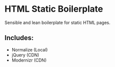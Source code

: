 # HTML Static Boilerplate

Sensible and lean boilerplate for static HTML pages.


## Includes:
- Normalize (Local)
- jQuery (CDN)
- Modernizr (CDN)
